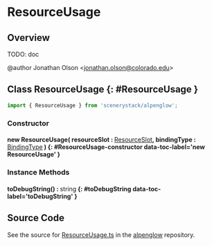 # ResourceUsage

## Overview

TODO: doc

@author Jonathan Olson &lt;jonathan.olson@colorado.edu&gt;

## Class ResourceUsage {: #ResourceUsage }


```js
import { ResourceUsage } from 'scenerystack/alpenglow';
```
### Constructor

#### new ResourceUsage( resourceSlot : <span style="font-weight: 400;">[ResourceSlot](../alpenglow/ResourceSlot.md)</span>, bindingType : <span style="font-weight: 400;">[BindingType](../alpenglow/BindingType.md)</span> ) {: #ResourceUsage-constructor data-toc-label='new ResourceUsage' }

### Instance Methods

#### toDebugString() : <span style="font-weight: 400;"><span style="color: hsla(calc(var(--md-hue) + 180deg),80%,40%,1);">string</span></span> {: #toDebugString data-toc-label='toDebugString' }



## Source Code

See the source for [ResourceUsage.ts](https://github.com/phetsims/alpenglow/blob/main/js/webgpu/compute/ResourceUsage.ts) in the [alpenglow](https://github.com/phetsims/alpenglow) repository.
